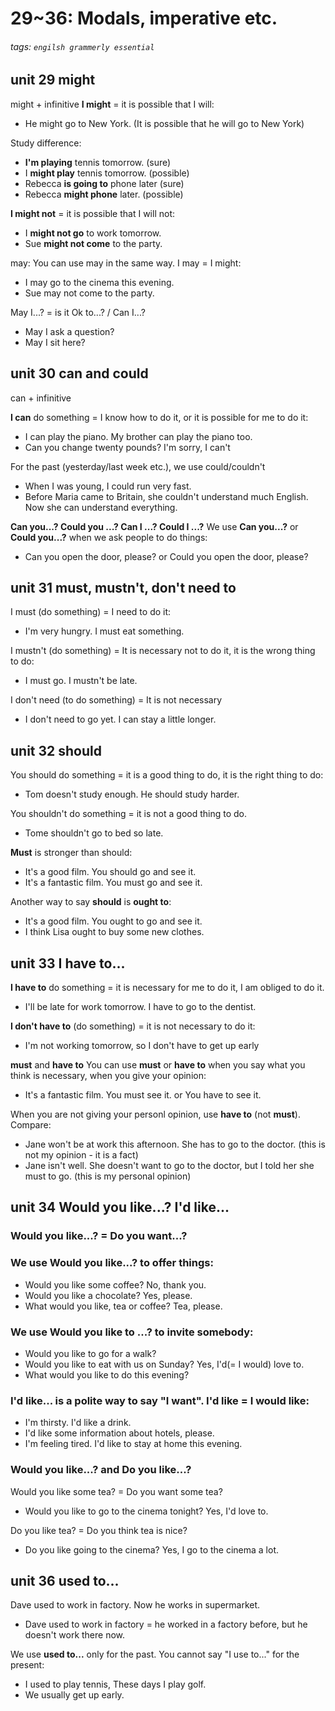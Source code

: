 # 29~36: Modals, imperative etc.
###### tags: `engilsh grammerly essential`


## unit 29 might
might + infinitive
**I might** = it is possible that I will:
- He might go to New York. (It is possible that he will go to New York)

Study difference:
- **I'm playing** tennis tomorrow. (sure)
- I **might play** tennis tomorrow. (possible)
- Rebecca **is going to** phone later (sure)
- Rebecca **might phone** later. (possible)

**I might not** = it is possible that I will not:
- I **might not go** to work tomorrow.
- Sue **might not come** to the party.

may:
You can use may in the same way. I may = I might:
- I may go to the cinema this evening.
- Sue may not come to the party.

May I...? = is it Ok to...? / Can I...?
- May I ask a question?
- May I sit here?

## unit 30 can and could
can + infinitive

**I can** do something = I know how to do it, or it is possible for me to do it:
- I can play the piano. My brother can play the piano too.
- Can you change twenty pounds? I'm sorry, I can't

For the past (yesterday/last week etc.), we use could/couldn't
- When I was young, I could run very fast.
- Before Maria came to Britain, she couldn't understand much English. Now she can understand everything.

**Can you...? Could you ...? Can I ...? Could I ...?**
We use **Can you...?** or **Could you...?** when we ask people to do things:
- Can you open the door, please? or Could you open the door, please?

## unit 31 must, mustn't, don't need to
I must (do something) = I need to do it:
- I'm very hungry. I must eat something.

I mustn't (do something) = It is necessary not to do it, it is the wrong thing to do:
- I must go. I mustn't be late.

I don't need (to do something) = It is not necessary
- I don't need to go yet. I can stay a little longer.

## unit 32 should
You should do something = it is a good thing to do, it is the right thing to do:
- Tom doesn't study enough. He should study harder.

You shouldn't do something = it is not a good thing to do.
- Tome shouldn't go to bed so late.

**Must** is stronger than should:
- It's a good film. You should go and see it.
- It's a fantastic film. You must go and see it.

Another way to say **should** is **ought to**:
- It's a good film. You ought to go and see it.
- I think Lisa ought to buy some new clothes.

## unit 33 I have to...
**I have to** do something = it is necessary for me to do it, I am obliged to do it.
- I'll be late for work tomorrow. I have to go to the dentist.

**I don't have to** (do something) = it is not necessary to do it:
- I'm not working tomorrow, so I don't have to get up early

**must** and **have to**
You can use **must** or **have to** when you say what you think is necessary, when you give your opinion:
- It's a fantastic film. You must see it. or You have to see it.

When you are not giving your personl opinion, use **have to** (not **must**). Compare:
- Jane won't be at work this afternoon. She has to go to the doctor. (this is not my opinion - it is a fact)
- Jane isn't well. She doesn't want to go to the doctor, but I told her she must to go. (this is my personal opinion)


## unit 34 Would you like...? I'd like...
### **Would you like...?** = Do you want...?

### We use **Would you like...?** to offer things:
- Would you like some coffee? No, thank you.
- Would you like a chocolate? Yes, please.
- What would you like, tea or coffee? Tea, please.

### We use **Would you like to ...?** to invite somebody:
- Would you like to go for a walk?
- Would you like to eat with us on Sunday? Yes, I'd(= I would) love to.
- What would you like to do this evening?

### I'd like... is a polite way to say **"I want"**. I'd like = I would like:
- I'm thirsty. I'd like a drink.
- I'd like some information about hotels, please.
- I'm feeling tired. I'd like to stay at home this evening.

### **Would you like...?** and **Do you like...?**
Would you like some tea? = Do you want some tea?
- Would you like to go to the cinema tonight? Yes, I'd love to.

Do you like tea? = Do you think tea is nice?
- Do you like going to the cinema? Yes, I go to the cinema a lot.


## unit 36 used to...
Dave used to work in factory. Now he works in supermarket.
- Dave used to work in factory = he worked in a factory before, but he doesn't work there now.

We use **used to...** only for the past. You cannot say "I use to..." for the present:
- I used to play tennis, These days I play golf.
- We usually get up early.